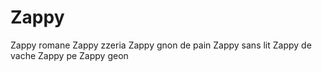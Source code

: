 Zappy
=====

Zappy romane
Zappy zzeria
Zappy gnon de pain
Zappy sans lit
Zappy de vache
Zappy pe
Zappy geon